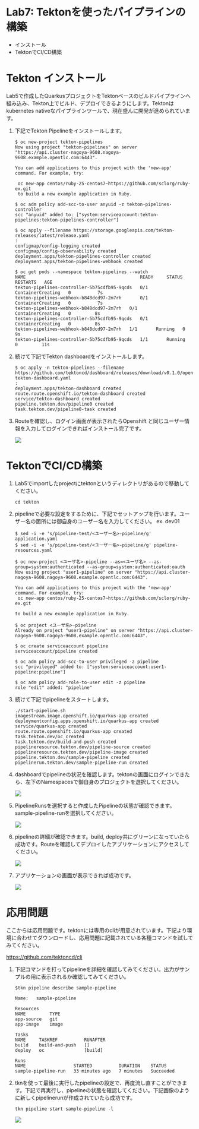 # Lab7: Tektonを使ったパイプラインの構築

-  インストール
- TektonでCI/CD構築

# Tekton インストール

Lab5で作成したQuarkusプロジェクトをTektonベースのビルドパイプラインへ組み込み、Tekton上でビルド、デプロイできるようにします。Tektonはkubernetes nativeなパイプラインツールで、現在盛んに開発が進められています。

1. 下記でTekton Pipelineをインストールします。

   ```
   $ oc new-project tekton-pipelines
   Now using project "tekton-pipelines" on server "https://api.cluster-nagoya-9608.nagoya-9608.example.opentlc.com:6443".
   
   You can add applications to this project with the 'new-app' command. For example, try:

    oc new-app centos/ruby-25-centos7~https://github.com/sclorg/ruby-ex.git
    to build a new example application in Ruby.

   $ oc adm policy add-scc-to-user anyuid -z tekton-pipelines-controller
   scc "anyuid" added to: ["system:serviceaccount:tekton-pipelines:tekton-pipelines-controller"]

   $ oc apply --filename https://storage.googleapis.com/tekton-releases/latest/release.yaml
   :
   configmap/config-logging created
   configmap/config-observability created
   deployment.apps/tekton-pipelines-controller created
   deployment.apps/tekton-pipelines-webhook created
   
   $ oc get pods --namespace tekton-pipelines --watch
   NAME                                           READY     STATUS              RESTARTS   AGE
   tekton-pipelines-controller-5b75cdfb95-9qcds   0/1       ContainerCreating   0          7s
   tekton-pipelines-webhook-b848dcd97-2m7rh       0/1       ContainerCreating   0          7s
   tekton-pipelines-webhook-b848dcd97-2m7rh   0/1       ContainerCreating   0         8s
   tekton-pipelines-controller-5b75cdfb95-9qcds   0/1       ContainerCreating   0         8s
   tekton-pipelines-webhook-b848dcd97-2m7rh   1/1       Running   0         9s
   tekton-pipelines-controller-5b75cdfb95-9qcds   1/1       Running   0         11s
   ```

2. 続けて下記でTekton dashboardをインストールします。

   ```
   $ oc apply -n tekton-pipelines --filename https://github.com/tektoncd/dashboard/releases/download/v0.1.0/openshift-tekton-dashboard.yaml
   :
   deployment.apps/tekton-dashboard created
   route.route.openshift.io/tekton-dashboard created
   service/tekton-dashboard created
   pipeline.tekton.dev/pipeline0 created
   task.tekton.dev/pipeline0-task created
   ```

3. Routeを確認し、ログイン画面が表示されたらOpenshift と同じユーザー情報を入力してログインできればインストール完了です。

   ![](images/install_1.png)

# TektonでCI/CD構築

1. Lab5でimportしたprojectにtektonというディレクトリがあるので移動してください。

   ```
   cd tekton
   ```
   
2. pipelineで必要な設定をするために、下記でセットアップを行います。ユーザー名の箇所には御自身のユーザー名を入力してください。 ex. dev01

   ```
   $ sed -i -e 's/pipeline-test/<ユーザー名>-pipeline/g' application.yaml
   $ sed -i -e 's/pipeline-test/<ユーザー名>-pipeline/g' pipeline-resources.yaml
   ```

   ```
   $ oc new-project <ユーザ名>-pipeline --as=<ユーザ名> --as-group=system:authenticated --as-group=system:authenticated:oauth
   Now using project "user1-pipeline" on server "https://api.cluster-nagoya-9608.nagoya-9608.example.opentlc.com:6443".

   You can add applications to this project with the 'new-app' command. For example, try:
    oc new-app centos/ruby-25-centos7~https://github.com/sclorg/ruby-ex.git
    
   to build a new example application in Ruby.

   $ oc project <ユーザ名>-pipeline
   Already on project "user1-pipeline" on server "https://api.cluster-nagoya-9608.nagoya-9608.example.opentlc.com:6443".
  
   $ oc create serviceaccount pipeline
   serviceaccount/pipeline created
  
   $ oc adm policy add-scc-to-user privileged -z pipeline
   scc "privileged" added to: ["system:serviceaccount:user1-pipeline:pipeline"]
  
   $ oc adm policy add-role-to-user edit -z pipeline
   role "edit" added: "pipeline"
   ```


3. 続けて下記でpipelineをスタートします。

   ```
   ./start-pipeline.sh
   imagestream.image.openshift.io/quarkus-app created
   deploymentconfig.apps.openshift.io/quarkus-app created
   service/quarkus-app created
   route.route.openshift.io/quarkus-app created
   task.tekton.dev/oc created
   task.tekton.dev/build-and-push created
   pipelineresource.tekton.dev/pipeline-source created
   pipelineresource.tekton.dev/pipeline-image created
   pipeline.tekton.dev/sample-pipeline created
   pipelinerun.tekton.dev/sample-pipeline-run created
   ```

4. dashboardでpipelineの状況を確認します。tektonの画面にログインできたら、左下のNamespacesで御自身のプロジェクトを選択してください。

   ![](images/tekton_4.png)

5. PipelineRunsを選択すると作成したPipelineの状態が確認できます。sample-pipeline-runを選択してください。

   ![](images/tekton_5.png)

6. pipelineの詳細が確認できます。build, deploy共にグリーンになっていたら成功です。Routeを確認してデプロイしたアプリケーションにアクセスしてください。

   ![](images/tekton_6.png)

7. アプリケーションの画面が表示できれば成功です。

   ![](images/tekton_7.png)

# 応用問題

ここからは応用問題です。tektonには専用のcliが用意されています。下記より環境に合わせてダウンロードし、応用問題に記載されている各種コマンドを試してみてください。

https://github.com/tektoncd/cli 

1. 下記コマンドを打ってpipelineを詳細を確認してみてください。出力がサンプルの用に表示されるか確認してみてください。

   ```
   $tkn pipeline describe sample-pipeline
    
   Name:   sample-pipeline
   
   Resources
   NAME         TYPE
   app-source   git
   app-image    image
   
   Tasks
   NAME     TASKREF          RUNAFTER
   build    build-and-push   []
   deploy   oc               [build]
   
   Runs
   NAME                  STARTED          DURATION    STATUS
   sample-pipeline-run   33 minutes ago   7 minutes   Succeeded
   ```

2. tknを使って最後に実行したpipelineの設定で、再度流し直すことができます。下記で再実行し、pipelineの状態を確認してください。下記画像のように新しくpipelinerunが作成されていたら成功です。

   ```
   tkn pipeline start sample-pipeline -l
   ```

   ![](images/tekton_8.png)